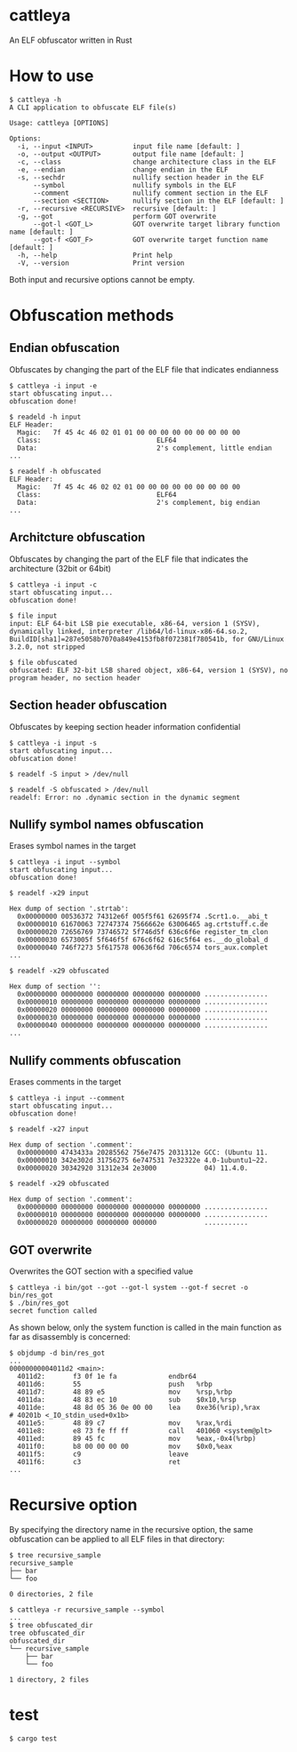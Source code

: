 # cattleya
An ELF obfuscator written in Rust

# How to use
```
$ cattleya -h
A CLI application to obfuscate ELF file(s)

Usage: cattleya [OPTIONS]

Options:
  -i, --input <INPUT>          input file name [default: ]
  -o, --output <OUTPUT>        output file name [default: ]
  -c, --class                  change architecture class in the ELF
  -e, --endian                 change endian in the ELF
  -s, --sechdr                 nullify section header in the ELF
      --symbol                 nullify symbols in the ELF
      --comment                nullify comment section in the ELF
      --section <SECTION>      nullify section in the ELF [default: ]
  -r, --recursive <RECURSIVE>  recursive [default: ]
  -g, --got                    perform GOT overwrite
      --got-l <GOT_L>          GOT overwrite target library function name [default: ]
      --got-f <GOT_F>          GOT overwrite target function name [default: ]
  -h, --help                   Print help
  -V, --version                Print version
```

Both input and recursive options cannot be empty.

# Obfuscation methods

## Endian obfuscation

Obfuscates by changing the part of the ELF file that indicates endianness

```
$ cattleya -i input -e
start obfuscating input...
obfuscation done!

$ readeld -h input
ELF Header:
  Magic:   7f 45 4c 46 02 01 01 00 00 00 00 00 00 00 00 00 
  Class:                             ELF64
  Data:                              2's complement, little endian
...

$ readelf -h obfuscated
ELF Header:
  Magic:   7f 45 4c 46 02 02 01 00 00 00 00 00 00 00 00 00 
  Class:                             ELF64
  Data:                              2's complement, big endian
...
```

## Architcture obfuscation
Obfuscates by changing the part of the ELF file that indicates the architecture (32bit or 64bit)

```
$ cattleya -i input -c
start obfuscating input...
obfuscation done!

$ file input
input: ELF 64-bit LSB pie executable, x86-64, version 1 (SYSV), dynamically linked, interpreter /lib64/ld-linux-x86-64.so.2, BuildID[sha1]=287e5058b7070a849e4153fb8f072381f780541b, for GNU/Linux 3.2.0, not stripped

$ file obfuscated
obfuscated: ELF 32-bit LSB shared object, x86-64, version 1 (SYSV), no program header, no section header
```

## Section header obfuscation

Obfuscates by keeping section header information confidential

```
$ cattleya -i input -s
start obfuscating input...
obfuscation done!

$ readelf -S input > /dev/null

$ readelf -S obfuscated > /dev/null 
readelf: Error: no .dynamic section in the dynamic segment
```

## Nullify symbol names obfuscation

Erases symbol names in the target

```
$ cattleya -i input --symbol
start obfuscating input...
obfuscation done!

$ readelf -x29 input

Hex dump of section '.strtab':
  0x00000000 00536372 74312e6f 005f5f61 62695f74 .Scrt1.o.__abi_t
  0x00000010 61670063 72747374 7566662e 63006465 ag.crtstuff.c.de
  0x00000020 72656769 73746572 5f746d5f 636c6f6e register_tm_clon
  0x00000030 6573005f 5f646f5f 676c6f62 616c5f64 es.__do_global_d
  0x00000040 746f7273 5f617578 00636f6d 706c6574 tors_aux.complet
...

$ readelf -x29 obfuscated

Hex dump of section '':
  0x00000000 00000000 00000000 00000000 00000000 ................
  0x00000010 00000000 00000000 00000000 00000000 ................
  0x00000020 00000000 00000000 00000000 00000000 ................
  0x00000030 00000000 00000000 00000000 00000000 ................
  0x00000040 00000000 00000000 00000000 00000000 ................
...
```

## Nullify comments obfuscation

Erases comments in the target

```
$ cattleya -i input --comment
start obfuscating input...
obfuscation done!

$ readelf -x27 input

Hex dump of section '.comment':
  0x00000000 4743433a 20285562 756e7475 2031312e GCC: (Ubuntu 11.
  0x00000010 342e302d 31756275 6e747531 7e32322e 4.0-1ubuntu1~22.
  0x00000020 30342920 31312e34 2e3000            04) 11.4.0.

$ readelf -x29 obfuscated

Hex dump of section '.comment':
  0x00000000 00000000 00000000 00000000 00000000 ................
  0x00000010 00000000 00000000 00000000 00000000 ................
  0x00000020 00000000 00000000 000000            ...........
```

## GOT overwrite

Overwrites the GOT section with a specified value

```
$ cattleya -i bin/got --got --got-l system --got-f secret -o bin/res_got
$ ./bin/res_got
secret function called
```

As shown below, only the system function is called in the main function as far as disassembly is concerned:

```
$ objdump -d bin/res_got
...
00000000004011d2 <main>:
  4011d2:       f3 0f 1e fa             endbr64
  4011d6:       55                      push   %rbp
  4011d7:       48 89 e5                mov    %rsp,%rbp
  4011da:       48 83 ec 10             sub    $0x10,%rsp
  4011de:       48 8d 05 36 0e 00 00    lea    0xe36(%rip),%rax        # 40201b <_IO_stdin_used+0x1b>
  4011e5:       48 89 c7                mov    %rax,%rdi
  4011e8:       e8 73 fe ff ff          call   401060 <system@plt>
  4011ed:       89 45 fc                mov    %eax,-0x4(%rbp)
  4011f0:       b8 00 00 00 00          mov    $0x0,%eax
  4011f5:       c9                      leave
  4011f6:       c3                      ret
...
```

# Recursive option

By specifying the directory name in the recursive option, the same obfuscation can be applied to all ELF files in that directory:

```
$ tree recursive_sample
recursive_sample
├── bar
└── foo

0 directories, 2 file

$ cattleya -r recursive_sample --symbol
...
$ tree obfuscated_dir
tree obfuscated_dir
obfuscated_dir
└── recursive_sample
    ├── bar
    └── foo

1 directory, 2 files
```

# test

```
$ cargo test
```
